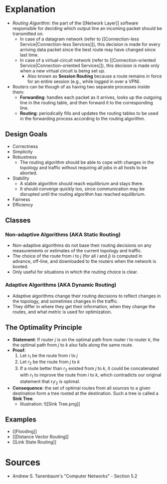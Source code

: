 # Explanation
- *Routing Algorithm*: the part of the [[Network Layer]] software responsible for deciding which output line an incoming packet should be transmitted on.
	- In case of a datagram network (refer to [[Connection-less Service|Connection-less Services]]), this decision is made for every arriving data packet since the best route may have changed since last time.
	- In case of a virtual-circuit network (refer to [[Connection-oriented Service|Connection-oriented Services]]), this decision is made only when a new virtual circuit is being set up.
		- Also known as **Session Routing** because a route remains in force for an entire session (e.g., while logged in over a VPN).
- Routers can be though of as having two separate processes inside them:
	- **Forwarding**: handles each packet as it arrives, looks up the outgoing line in the routing table, and then forward it to the corresponding line.
	- **Routing**: periodically fills and updates the routing tables to be used in the forwarding process according to the routing algorithm.

## Design Goals
- Correctness
- Simplicity
- Robustness
	- The routing algorithm should be able to cope with changes in the topology and traffic without requiring all jobs in all hosts to be aborted.
- Stability
	- A stable algorithm should reach equilibrium and stays there.
	- It should converge quickly too, since communication may be disrupted until the routing algorithm has reached equilibrium.
- Fairness
- Efficiency

## Classes

### Non-adaptive Algorithms (AKA Static Routing)
- Non-adaptive algorithms do not base their routing decisions on any measurements or estimates of the current topology and traffic.
- The choice of the route from $i$ to $j$ (for all $i$ and $j$) is computed in advance, off-line, and downloaded to the routers when the network is booted.
- Only useful for situations in which the routing choice is clear. 

### Adaptive Algorithms (AKA Dynamic Routing)
- Adaptive algorithms change their routing decisions to reflect changes in the topology, and sometimes changes in the traffic.
- They differ in where they get their information, when they change the routes, and what metric is used for optimization.

## The Optimality Principle
- **Statement**: If router $j$ is on the optimal path from router $i$ to router $k$, the the optimal path from $j$ to $k$ also falls along the same route.
- **Proof**:
	1. Let $r_1$ be the route from $i$ to $j$
	2. Let $r_2$ be the route from $j$ to $k$
	3. If a route better than $r_2$ existed from $j$ to $k$, it could be concatenated with $r_1$ to improve the route from $i$ to $k$, which contradicts our original statement that $r_1$$r_2$ is optimal.
- **Consequence**: the set of optimal routes from all sources to a given destination form a tree rooted at the destination. Such a tree is called a **Sink Tree**.
	- Illustration: ![[Sink Tree.png]]

## Examples
- [[Flooding]]
- [[Distance Vector Routing]]
- [[Link State Routing]]

# Sources
- Andrew S. Tanenbaum's "Computer Networks" - Section 5.2

